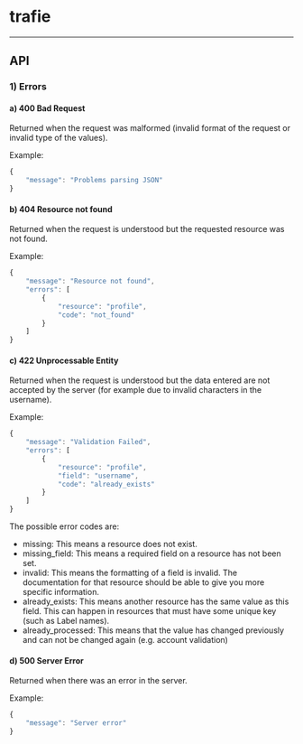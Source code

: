 # trafie
---

## API

### 1) Errors

#### a) 400 Bad Request

Returned when the request was malformed (invalid format of the request or invalid type of the values).

Example:

```javascript
{
    "message": "Problems parsing JSON"
}
```

#### b) 404 Resource not found

Returned when the request is understood but the requested resource was not found.

Example:

```javascript
{
	"message": "Resource not found",
	"errors": [
		{
			"resource": "profile",
			"code": "not_found"
		}
	]
}
```

#### c) 422 Unprocessable Entity

Returned when the request is understood but the data entered are not accepted by the server (for example due to invalid characters in the username).

Example:

```javascript
{
	"message": "Validation Failed",
	"errors": [
		{
			"resource": "profile",
			"field": "username",
			"code": "already_exists"
		}
	]
}
```
The possible error codes are:

* missing: This means a resource does not exist.
* missing_field: This means a required field on a resource has not been set.
* invalid: This means the formatting of a field is invalid. The documentation for that resource should be able to give you more specific information.
* already_exists: This means another resource has the same value as this field. This can happen in resources that must have some unique key (such as Label names).
* already_processed: This means that the value has changed previously and can not be changed again (e.g. account validation)

#### d) 500 Server Error

Returned when there was an error in the server.

Example:

```javascript
{
    "message": "Server error"
}
```
